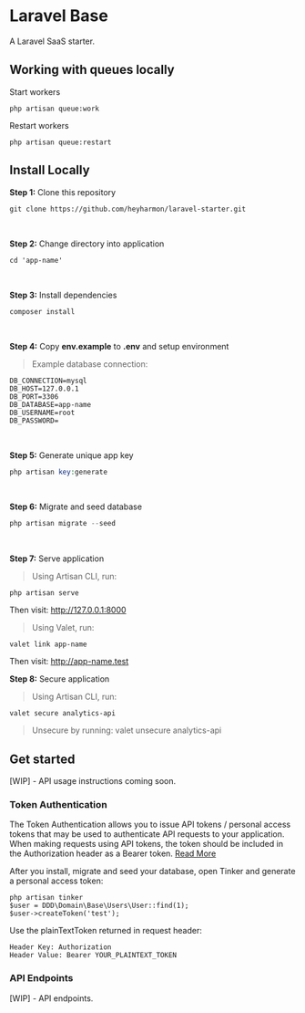 # Laravel Base

A Laravel SaaS starter.

## Working with queues locally

Start workers
```
php artisan queue:work
```

Restart workers
```
php artisan queue:restart
```

## Install Locally

**Step 1:** Clone this repository

```
git clone https://github.com/heyharmon/laravel-starter.git
```

<br>

**Step 2:** Change directory into application

```
cd 'app-name'
```

<br>

**Step 3:** Install dependencies

```
composer install
```

<br>

**Step 4:** Copy **env.example** to **.env** and setup environment
> Example database connection:
```
DB_CONNECTION=mysql
DB_HOST=127.0.0.1
DB_PORT=3306
DB_DATABASE=app-name
DB_USERNAME=root
DB_PASSWORD=
```

<br>

**Step 5:** Generate unique app key

```php
php artisan key:generate
```

<br>

**Step 6:** Migrate and seed database

```php
php artisan migrate --seed
```

<br>

**Step 7:** Serve application

> Using Artisan CLI, run:
```
php artisan serve
```
Then visit: http://127.0.0.1:8000


> Using Valet, run:
```
valet link app-name
```
Then visit: http://app-name.test

**Step 8:** Secure application

> Using Artisan CLI, run:
```
valet secure analytics-api
```
> Unsecure by running: valet unsecure analytics-api

## Get started

[WIP] - API usage instructions coming soon.

### Token Authentication
The Token Authentication allows you to issue API tokens / personal access tokens that may be used to authenticate API requests to your application. When making requests using API tokens, the token should be included in the Authorization header as a Bearer token. [Read More](https://laravel.com/docs/8.x/sanctum#issuing-api-tokens)

After you install, migrate and seed your database, open Tinker and generate a personal access token:
```
php artisan tinker
$user = DDD\Domain\Base\Users\User::find(1);
$user->createToken('test');
```

Use the plainTextToken returned in request header:
```
Header Key: Authorization
Header Value: Bearer YOUR_PLAINTEXT_TOKEN
```

### API Endpoints

[WIP] - API endpoints.
